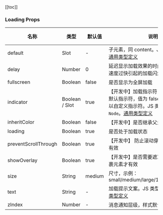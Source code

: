 [//]: # ':: BASE_DOC ::'
[//]: # '## API'

[[toc]]

### Loading Props

| 名称                 | 类型           | 默认值 | 说明                                                                                                                                                                                                        | 必传 |
| -------------------- | -------------- | ------ | ----------------------------------------------------------------------------------------------------------------------------------------------------------------------------------------------------------- | ---- |
| default              | Slot           | -      | 子元素，同 content。JS 类型：`Node`。[通用类型定义](https://github.com/Tencent/tdesign-vue-next/blob/develop/src/common.ts)                                                                                 | N    |
| delay                | Number         | 0      | 延迟显示加载效果的时间，用于防止请求速度过快引起的加载闪烁，单位：毫秒                                                                                                                                      | N    |
| fullscreen           | Boolean        | false  | 是否显示为全屏加载                                                                                                                                                                                          | N    |
| indicator            | Boolean / Slot | true   | 【开发中】加载指示符，值为 true 显示默认指示符，值为 false 则不显示，也可以自定义指示符。JS 类型：`boolean \| Node`。[通用类型定义](https://github.com/Tencent/tdesign-vue-next/blob/develop/src/common.ts) | N    |
| inheritColor         | Boolean        | false  | 【开发中】是否继承父元素颜色                                                                                                                                                                                | N    |
| loading              | Boolean        | true   | 是否处于加载状态                                                                                                                                                                                            | N    |
| preventScrollThrough | Boolean        | true   | 【开发中】 防止滚动穿透，全屏加载模式有效                                                                                                                                                                   | N    |
| showOverlay          | Boolean        | true   | 【开发中】是否需要遮罩层，遮罩层对包裹元素才有效                                                                                                                                                            | N    |
| size                 | String         | medium | 尺寸，示例：small/medium/large/12px/56px/0.3em                                                                                                                                                              | N    |
| text                 | String         | -      | 加载提示文案。JS 类型：`string`。[通用类型定义](https://github.com/Tencent/tdesign-vue-next/blob/develop/src/common.ts)                                                                                     | N    |
| zIndex               | Number         | -      | 消息通知层级，样式默认为 3500                                                                                                                                                                               | N    |
